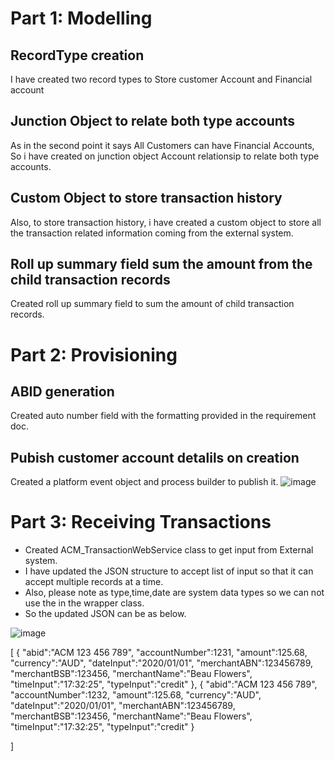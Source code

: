 
# Part 1: Modelling

## RecordType creation
I have created two record types to Store customer Account and Financial account

## Junction Object to relate both type accounts
As in the second point it says All Customers can have Financial Accounts, So i have created on junction object Account relationsip to relate both type accounts.

## Custom Object to store transaction history
Also, to store transaction history, i have created a custom object to store all the transaction related information coming from the external system.

## Roll up summary field sum the amount from the child transaction records
Created roll up summary field to sum the amount of child transaction records.


# Part 2: Provisioning

## ABID generation
Created auto number field with the formatting provided in the requirement doc.

## Pubish customer account detalils on creation
Created a platform event object and process builder to publish it.
![image](https://user-images.githubusercontent.com/18612751/92447370-78430e80-f1fa-11ea-9cf6-ea0a57b53145.png)



# Part 3: Receiving Transactions

- Created ACM_TransactionWebService class to get input from External system.
- I have updated the JSON structure to accept list of input so that it can accept multiple records at a time.
- Also, please note as type,time,date are system data types so we can not use the in the wrapper class.
- So the updated JSON can be as below.

![image](https://user-images.githubusercontent.com/18612751/92448960-b0e3e780-f1fc-11ea-98a4-50f60b879e69.png)

[
   {
      "abid":"ACM 123 456 789",
      "accountNumber":1231,
      "amount":125.68,
      "currency":"AUD",
      "dateInput":"2020/01/01",
      "merchantABN":123456789,
      "merchantBSB":123456,
      "merchantName":"Beau Flowers",
      "timeInput":"17:32:25",
      "typeInput":"credit"
   },
    {
      "abid":"ACM 123 456 789",
      "accountNumber":1232,
      "amount":125.68,
      "currency":"AUD",
      "dateInput":"2020/01/01",
      "merchantABN":123456789,
      "merchantBSB":123456,
      "merchantName":"Beau Flowers",
      "timeInput":"17:32:25",
      "typeInput":"credit"
   }
   
]
    
   
